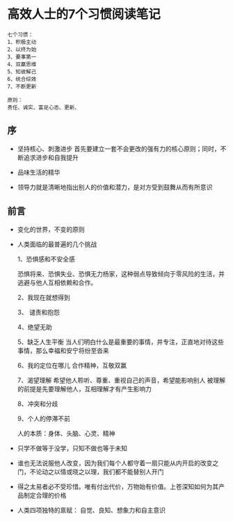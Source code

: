 # 高效人士的7个习惯阅读笔记

    七个习惯：
    1、积极主动
    2、以终为始
    3、要事第一
    4、双赢思维
    5、知彼解己
    6、统合综效
    7、不断更新

    原则：
    责任、诚实、富足心态、更新、

## 序

* 坚持核心、刺激进步
首先要建立一套不会更改的强有力的核心原则；同时，不断追求进步和自我提升

* 品味生活的精华

* 领导力就是清晰地指出别人的价值和潜力，是对方受到鼓舞从而有所意识

## 前言

* 变化的世界，不变的原则

* 人类面临的最普遍的几个挑战

    1、恐惧感和不安全感

    恐惧将来、恐惧失业、恐惧无力杨家，这种弱点导致倾向于零风险的生活，并逃避与他人互相依赖和合作。

    2、我现在就想得到

    3、 谴责和抱怨

    4、绝望无助

    5、缺乏人生平衡
    当人们明白什么是最重要的事情，并专注，正直地对待这些事情，那么幸福和安宁将纷至沓来

    6、我的定位在哪儿
    合作精神，互敬双赢

    7、渴望理解
    希望他人聆听、尊重、重视自己的声音，希望能影响别人
    被理解的前提是先要理解他人，互相理解才有产生影响力

    8、冲突和分歧

    9、个人的停滞不前

    人的本质：身体、头脑、心灵、精神

* 只学不做等于没学，只知不做也等于未知

* 谁也无法说服他人改变，因为我们每个人都守着一扇只能从内开启的改变之门，不论动之以情或晓之以理，我们都不能替别人开门

* 得之太易者必不受珍惜。唯有付出代价，万物始有价值。上苍深知如何为其产品制定合理的价格

* 人类四项独特的禀赋： 自觉、良知、想象力和自主意识

